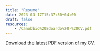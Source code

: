 ```yaml
---
title: "Resume"
date: 2023-03-17T15:37:50+04:00
draft: false
resources:
    - /Canobbio%20Edoardo%20-%20CV.pdf
---
```

[Download the latest PDF version of my CV](/Canobbio%20Edoardo%20-%20CV.pdf).


